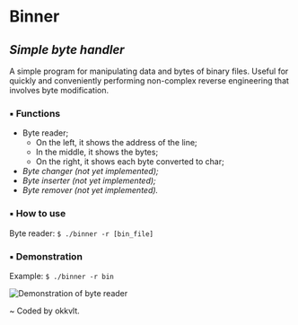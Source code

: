 # Binner
## _Simple byte handler_

A simple program for manipulating data and bytes of binary files. Useful for quickly and conveniently performing non-complex reverse engineering that involves byte modification.

### ▪ Functions

- Byte reader;
    - On the left, it shows the address of the line;
    - In the middle, it shows the bytes;
    - On the right, it shows each byte converted to char;
- _Byte changer (not yet implemented);_
- _Byte inserter (not yet implemented);_
- _Byte remover (not yet implemented)._

### ▪ How to use
Byte reader: `$ ./binner -r [bin_file]`

### ▪ Demonstration
Example: `$ ./binner -r bin`

![Demonstration of byte reader](https://i.imgur.com/Q77SYVs.png)

\~ Coded by okkvlt.
